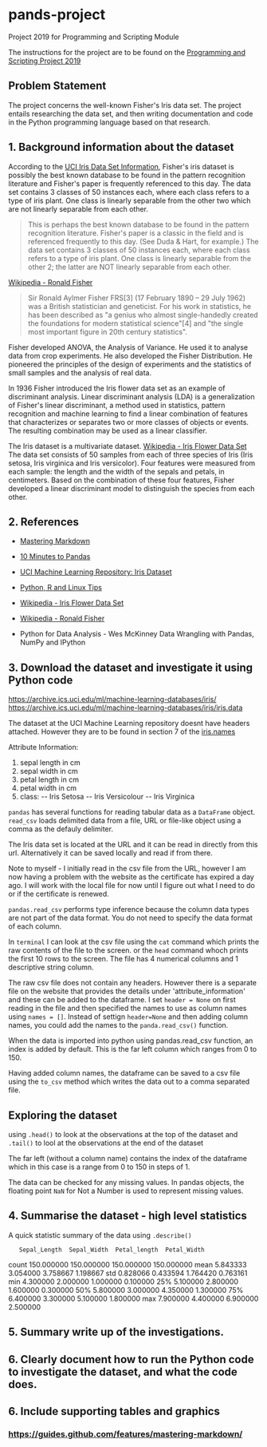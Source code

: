 # pands-project
Project 2019 for Programming and Scripting Module

The instructions for the project are to be found on the [Programming and Scripting Project 2019](https://github.com/ianmcloughlin/project-pands/raw/master/project.pd)

## Problem Statement

The project concerns the well-known Fisher's Iris data set. 
The project entails researching the data set, and then writing documentation and code in the Python programming language based on that research.

## 1. Background information about the dataset

According to the [UCI Iris Data Set Information](https://archive.ics.uci.edu/ml/datasets/iris), Fisher's iris dataset is possibly the best known database to be found in the pattern recognition literature and Fisher's paper is frequently referenced to this day. The data set contains 3 classes of 50 instances each, where each class refers to a type of iris plant. One class is linearly separable from the other two which are not linearly separable from each other.

>This is perhaps the best known database to be found in the pattern recognition literature. Fisher's paper is a classic in the field and is referenced frequently to this day. (See Duda & Hart, for example.) The data set contains 3 classes of 50 instances each, where each class refers to a type of iris plant. One class is linearly separable from the other 2; the latter are NOT linearly separable from each other. 

[Wikipedia - Ronald Fisher](https://en.wikipedia.org/wiki/Ronald_Fisher)
>Sir Ronald Aylmer Fisher FRS[3] (17 February 1890 – 29 July 1962) was a British statistician and geneticist. For his work in statistics, he has been described as "a genius who almost single-handedly created the foundations for modern statistical science"[4] and "the single most important figure in 20th century statistics".

Fisher developed ANOVA, the Analysis of Variance. He used it to analyse data from crop experiments. He also developed the Fisher Distribution. He pioneered the principles of the design of experiments and the statistics of small samples and the analysis of real data.

In 1936 Fisher introduced the Iris flower data set as an example of discriminant analysis. Linear discriminant analysis (LDA) is a generalization of Fisher's linear discriminant, a method used in statistics, pattern recognition and machine learning to find a linear combination of features that characterizes or separates two or more classes of objects or events. The resulting combination may be used as a linear classifier.

The Iris dataset is a multivariate dataset. 
[Wikipedia - Iris Flower Data Set](https://en.wikipedia.org/wiki/Iris_flower_data_set)
The data set consists of 50 samples from each of three species of Iris (Iris setosa, Iris virginica and Iris versicolor). Four features were measured from each sample: the length and the width of the sepals and petals, in centimeters. Based on the combination of these four features, Fisher developed a linear discriminant model to distinguish the species from each other.




## 2. References
- [Mastering Markdown](https://guides.github.com/features/mastering-markdown/)

- [10 Minutes to Pandas](https://pandas.pydata.org/pandas-docs/stable/getting_started/10min.html)

- [UCI Machine Learning Repository: Iris Dataset](https://archive.ics.uci.edu/ml/datasets/iris)

- [Python, R and Linux Tips](https://cmdlinetips.com/category/python/)

- [Wikipedia - Iris Flower Data Set](https://en.wikipedia.org/wiki/Iris_flower_data_set)

- [Wikipedia - Ronald Fisher](https://en.wikipedia.org/wiki/Ronald_Fisher)

- Python for Data Analysis - Wes McKinney
Data Wrangling with Pandas, NumPy and IPython


## 3. Download the dataset and investigate it using Python code

https://archive.ics.uci.edu/ml/machine-learning-databases/iris/
https://archive.ics.uci.edu/ml/machine-learning-databases/iris/iris.data

The dataset at the UCI Machine Learning repository doesnt have headers attached. However they are to be found in section 7 of the [iris.names](https://archive.ics.uci.edu/ml/machine-learning-databases/iris/iris.names)

 Attribute Information:
   1. sepal length in cm
   2. sepal width in cm
   3. petal length in cm
   4. petal width in cm
   5. class: 
      -- Iris Setosa
      -- Iris Versicolour
      -- Iris Virginica

`pandas` has several functions for reading tabular data as a `DataFrame` object. 
`read_csv` loads delimited data from a file, URL or file-like object using a comma as the defauly delimiter.

The Iris data set is located at the URL and it can be read in directly from this url.
Alternatively it can be saved locally and read if from there.

Note to myself - I initially read in the csv file from the URL, however I am now having a problem with the website  as the certificate has expired a day ago.
I will work with the local file for now until I figure out what I need to do or if the certificate is renewed.

`pandas.read_csv` performs type inference because the column data types are not part of the data format. You do not need to specify the data format of each column.

In `terminal` I can look at the csv file using the `cat` command which prints the raw contents of the file to the screen. or the `head` command whoch prints the first 10 rows to the screen. The file has 4 numerical columns and 1 descriptive string column. 

The raw csv file does not contain any headers. However there is a separate file on the website that provides the details under 'attribute_information' and these can be added to the dataframe. 
I set `header = None` on first reading in the file and then specified the names to use as column names using `names = []`.
Instead of settign `header=None` and then adding column names, you could add the names to the `panda.read_csv()` function.

When the data is imported into python using pandas.read_csv function, an index is added by default. This is the far left column which ranges from 0 to 150. 

Having added column names, the dataframe can be saved to a csv file using the `to_csv` method which writes the data out to a comma separated file.


## Exploring the dataset

using `.head()` to look at the observations at the top of the dataset and `.tail()` to lool at the observations at the end of the dataset

The far left (without a column name) contains the index of the dataframe which in this case is a range from 0 to 150 in steps of 1.

The data can be checked for any missing values. In pandas objects, the floating point `NaN` for Not a Number is used to represent missing values.



## 4. Summarise the dataset - high level statistics

A quick statistic summary of the data using `.describe()`
 
       Sepal_Length  Sepal_Width  Petal_length  Petal_Width
count    150.000000   150.000000    150.000000   150.000000
mean       5.843333     3.054000      3.758667     1.198667
std        0.828066     0.433594      1.764420     0.763161
min        4.300000     2.000000      1.000000     0.100000
25%        5.100000     2.800000      1.600000     0.300000
50%        5.800000     3.000000      4.350000     1.300000
75%        6.400000     3.300000      5.100000     1.800000
max        7.900000     4.400000      6.900000     2.500000

## 5. Summary write up of the investigations.

## 6. Clearly document how to run the Python code to investigate the dataset, and what the code does.

## 6. Include supporting tables and graphics

### https://guides.github.com/features/mastering-markdown/
